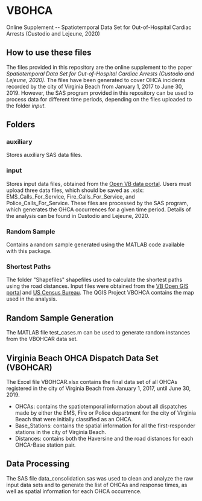 # VBOHCA
Online Supplement -- Spatiotemporal Data Set for Out-of-Hospital Cardiac Arrests (Custodio and Lejeune, 2020)

## How to use these files
The files provided in this repository are the online supplement to the paper *Spatiotemporal Data Set for Out-of-Hospital Cardiac Arrests (Custodio and Lejeune, 2020)*. The files have been generated to cover OHCA incidents recorded by the city of Virginia Beach from January 1, 2017 to June 30, 2019. However, the SAS program provided in this repository can be used to process data for different time periods, depending on the files uploaded to the folder *input*.

## Folders
### auxiliary
Stores auxiliary SAS data files.
### input
Stores input data files, obtained from the [Open VB data portal](https://data.vbgov.com/). Users must upload three data files, which should be saved as .xslx: EMS_Calls_For_Service, Fire_Calls_For_Service, and Police_Calls_For_Service. These files are processed by the SAS program, which generates the OHCA occurrences for a given time period. Details of the analysis can be found in Custodio and Lejeune, 2020.

### Random Sample
Contains a random sample generated using the MATLAB code available with this package.

### Shortest Paths
The folder "Shapefiles" shapefiles used to calculate the shortest paths using the road distances. Input files were obtained from the [VB Open GIS portal](https://gis.data.vbgov.com/) and [US Census Bureau](https://data.gov/organization/census-gov/). The QGIS Project VBOHCA contains the map used in the analysis.

## Random Sample Generation
The MATLAB file test_cases.m can be used to generate random instances from the VBOHCAR data set.

## Virginia Beach OHCA Dispatch Data Set (VBOHCAR)
The Excel file VBOHCAR.xlsx contains the final data set of all OHCAs registered in the city of Virginia Beach from January 1, 2017, until June 30, 2019. 
- OHCAs: contains the spatiotemporal information about all dispatches made by either the EMS, Fire or Police department for the city of Virginia Beach that were initially classified as an OHCA.
- Base_Stations: contains the spatial information for all the first-responder stations in the city of Virginia Beach.
- Distances: contains both the Haversine and the road distances for each OHCA-Base station pair.

## Data Processing
The SAS file data_consolidation.sas was used to clean and analyze the raw input data sets and to generate the list of OHCAs and response times, as well as spatial information for each OHCA occurrence.



